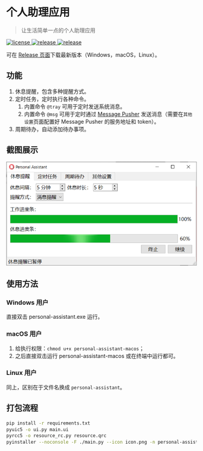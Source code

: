 ﻿# 个人助理应用
> 让生活简单一点的个人助理应用


<p>
  <a href="https://raw.githubusercontent.com/songquanpeng/personal-assistant/main/LICENSE">
    <img src="https://img.shields.io/github/license/songquanpeng/personal-assistant?color=brightgreen" alt="license">
  </a>
  <a href="https://github.com/songquanpeng/personal-assistant/releases/latest">
    <img src="https://img.shields.io/github/v/release/songquanpeng/personal-assistant?color=brightgreen&include_prereleases" alt="release">
  </a>
  <a href="https://github.com/songquanpeng/personal-assistant/releases/latest">
    <img src="https://img.shields.io/github/downloads/songquanpeng/personal-assistant/total?color=brightgreen&include_prereleases" alt="release">
  </a>
</p>

可在 [Release 页面](https://github.com/songquanpeng/personal-assistant/releases)下载最新版本（Windows，macOS，Linux）。

## 功能
1. 休息提醒，包含多种提醒方式。
2. 定时任务，定时执行各种命令。
   1. 内置命令 `@tray` 可用于定时发送系统消息。
   2. 内置命令 `@msg` 可用于定时通过 [Message Pusher](https://github.com/songquanpeng/message-pusher) 发送消息（需要在`其他设置`页面配置好 Message Pusher 的服务地址和 token）。
3. 周期待办，自动添加待办事项。

## 截图展示
![demo](demo.png)

## 使用方法
### Windows 用户  
直接双击 personal-assistant.exe 运行。

### macOS 用户
1. 给执行权限：`chmod u+x personal-assistant-macos`；
2. 之后直接双击运行 personal-assistant-macos 或在终端中运行都可。

### Linux 用户
同上，区别在于文件名换成 `personal-assistant`。

## 打包流程
```bash
pip install -r requirements.txt
pyuic5 -o ui.py main.ui
pyrcc5 -o resource_rc.py resource.qrc 
pyinstaller --noconsole -F ./main.py --icon icon.png -n personal-assistant.exe
```

